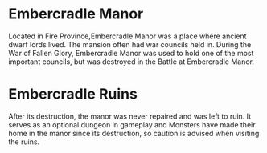 # Embercradle Manor
Located in Fire Province,Embercradle Manor was a place where ancient dwarf lords lived. The mansion often had war councils held in. During the War of Fallen Glory, Embercradle Manor was used to hold one of the most important councils, but was destroyed in the Battle at Embercradle Manor.

# Embercradle Ruins
After its destruction, the manor was never repaired and was left to ruin. It serves as an optional dungeon in gameplay and Monsters have made their home in the manor since its destruction, so caution is advised when visiting the ruins.